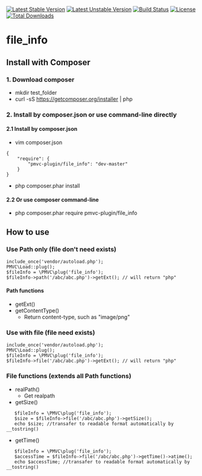 [![Latest Stable Version](https://poser.pugx.org/pmvc-plugin/file_info/v/stable)](https://packagist.org/packages/pmvc-plugin/file_info) 
[![Latest Unstable Version](https://poser.pugx.org/pmvc-plugin/file_info/v/unstable)](https://packagist.org/packages/pmvc-plugin/file_info) 
[![Build Status](https://travis-ci.org/pmvc-plugin/file_info.svg?branch=master)](https://travis-ci.org/pmvc-plugin/file_info)
[![License](https://poser.pugx.org/pmvc-plugin/file_info/license)](https://packagist.org/packages/pmvc-plugin/file_info)
[![Total Downloads](https://poser.pugx.org/pmvc-plugin/file_info/downloads)](https://packagist.org/packages/pmvc-plugin/file_info) 

file_info
===============

## Install with Composer
### 1. Download composer
   * mkdir test_folder
   * curl -sS https://getcomposer.org/installer | php

### 2. Install by composer.json or use command-line directly
#### 2.1 Install by composer.json
   * vim composer.json
```
{
    "require": {
        "pmvc-plugin/file_info": "dev-master"
    }
}
```
   * php composer.phar install

#### 2.2 Or use composer command-line
   * php composer.phar require pmvc-plugin/file_info

## How to use

### Use Path only (file don't need exists)
```
include_once('vendor/autoload.php');
PMVC\Load::plug();
$fileInfo = \PMVC\plug('file_info');
$fileInfo->path('/abc/abc.php')->getExt(); // will return "php"
```
#### Path functions
   * getExt()
   * getContentType()
      * Return content-type, such as "image/png" 

### Use with file (file need exists)
```
include_once('vendor/autoload.php');
PMVC\Load::plug();
$fileInfo = \PMVC\plug('file_info');
$fileInfo->file('/abc/abc.php')->getExt(); // will return "php"
```
### File functions (extends all Path functions)
   * realPath()
      * Get realpath
   * getSize()
```
   $fileInfo = \PMVC\plug('file_info');
   $size = $fileInfo->file('/abc/abc.php')->getSize();
   echo $size; //transafer to readable format automatically by __tostring()
```
   * getTime()
```
   $fileInfo = \PMVC\plug('file_info');
   $accessTime = $fileInfo->file('/abc/abc.php')->getTime()->atime();
   echo $accessTime; //transafer to readable format automatically by __tostring()
```

